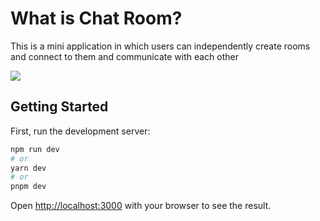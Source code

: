 # What is Chat Room?

This is a mini application in which users can independently
create rooms and connect to them and communicate with each other

![](https://i.ibb.co/SBcYyFH/2024-02-09-09-43-39.png)

## Getting Started

First, run the development server:

```bash
npm run dev
# or
yarn dev
# or
pnpm dev
```

Open [http://localhost:3000](http://localhost:3000) with your browser to see the result.
